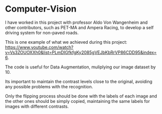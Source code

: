# Computer-Vision

I have worked in this project with professor Aldo Von Wangenheim and other contributors, such as PET-MA and Ampera Racing, to develop a self driving system for non-paved roads. 

This is one example of what we achieved during this project: https://www.youtube.com/watch?v=Vs3ZOUOXXh0&list=PLmDIGfkfgKy2085gVEJbKbRrVP86CDD95&index=6.

The code is useful for Data Augmentation, muliplying our image dataset by 10. 

Its important to maintain the contrast levels close to the original, avoiding any possible problems with the recognition.

Only the flipping process should be done with the labels of each image and the other ones should be simply copied, maintaining the same labels for images with different contrasts.
